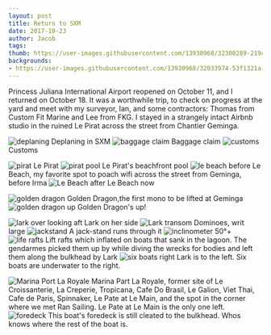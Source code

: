 ```yaml
---
layout: post
title: Return to SXM
date: 2017-10-23
author: Jacob
tags:
thumb: https://user-images.githubusercontent.com/13930968/32308289-219c9f74-bf53-11e7-817f-a246165f6262.png
backgrounds: 
- https://user-images.githubusercontent.com/13930968/32033974-53f1321a-b9bc-11e7-9eeb-049073e97b3c.png
---
```


Princess Juliana International Airport reopened on October 11, and I returned on October 18.  It was a worthwhile trip, to check on progress at the yard and meet with my surveyor, Ian, and some contractors: Thomas from Custom Fit Marine and Lee from FKG.  I stayed in a strangely intact Airbnb studio in the ruined Le Pirat across the street from Chantier Geminga.


![deplaning](https://user-images.githubusercontent.com/13930968/32033959-4484c27e-b9bc-11e7-8f4a-ce24456905ad.png)
Deplaning in SXM
![baggage claim](https://user-images.githubusercontent.com/13930968/32033963-4ac315aa-b9bc-11e7-80ea-4e4d41a4411c.png)
Baggage claim
![customs](https://user-images.githubusercontent.com/13930968/32033967-4f8de81c-b9bc-11e7-8e48-1575c8818937.png)
Customs


![pirat](https://user-images.githubusercontent.com/13930968/32034217-cd71d5e4-b9bd-11e7-8117-91f332bcaca1.png)
Le Pirat
![pirat pool](https://user-images.githubusercontent.com/13930968/32307324-fb53c658-bf4d-11e7-9f2b-423af9186908.png)
Le Pirat's beachfront pool
![le beach before](https://user-images.githubusercontent.com/13930968/32308283-173dfcee-bf53-11e7-880b-fc1db992d904.png)
Le Beach, my favorite spot to poach wifi across the street from Geminga, before Irma
![Le Beach after](https://user-images.githubusercontent.com/13930968/32308314-3c0c3018-bf53-11e7-8223-4c40fdbd1932.png)
Le Beach now


![golden dragon](https://user-images.githubusercontent.com/13930968/32033911-f729fc56-b9bb-11e7-9852-69ea065337e1.png)
Golden Dragon,the first mono to be lifted at Geminga
![golden dragon up](https://user-images.githubusercontent.com/13930968/32307565-0ffc5466-bf4f-11e7-9474-5b385d404672.png)
Golden Dragon's up!


![lark over looking aft](https://user-images.githubusercontent.com/13930968/32033952-3b86d7d4-b9bc-11e7-8920-c3f637eacc72.png)
Lark on her side
![Lark transom](https://user-images.githubusercontent.com/13930968/32308289-219c9f74-bf53-11e7-817f-a246165f6262.png)
Dominoes, writ large
![jackstand](https://user-images.githubusercontent.com/13930968/32033913-feeecbe2-b9bb-11e7-8d9f-c41b8168f5dc.png)
A jack-stand runs through it
![inclinometer](https://user-images.githubusercontent.com/13930968/32307573-19e8c964-bf4f-11e7-98fa-63986497deec.png)
50°+
![life rafts](https://user-images.githubusercontent.com/13930968/32033974-53f1321a-b9bc-11e7-9eeb-049073e97b3c.png)
Lift rafts which inflated on boats that sank in the lagoon. The gendarmes picked them up by while diving the wrecks for bodies and left them along the bulkhead by Lark
![six boats right](https://user-images.githubusercontent.com/13930968/32307569-14436708-bf4f-11e7-9f7c-ed218b8a3f43.png)
Lark is to the left.  Six boats are underwater to the right.


![Marina Port La Royale](https://user-images.githubusercontent.com/13930968/32308301-302af644-bf53-11e7-8fcd-66499af5ead1.png)
Marina Part La Royale, former site of Le Croissanterie, La Creperie, Tropicana, Cafe Do Brasil, Le Galion, Viet Thai, Cafe de Paris, Spinnaker, Le Pate at Le Main, and the spot in the corner where we met Ran Sailing.  Le Pate at Le Main is the only one left.
![foredeck](https://user-images.githubusercontent.com/13930968/32034043-bc25735a-b9bc-11e7-960e-26e1727a7477.png)
This boat's foredeck is still cleated to the bulkhead.  Whos knows where the rest of the boat is.



